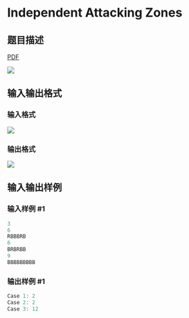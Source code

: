 # Independent Attacking Zones

## 题目描述

[problemUrl]: https://uva.onlinejudge.org/index.php?option=com_onlinejudge&Itemid=8&category=23&page=show_problem&problem=2103

[PDF](https://uva.onlinejudge.org/external/111/p11162.pdf)

![](https://cdn.luogu.com.cn/upload/vjudge_pic/UVA11162/e6168bd1e50537861b7a8a41926a74458b1ecf2d.png)

## 输入输出格式

### 输入格式

![](https://cdn.luogu.com.cn/upload/vjudge_pic/UVA11162/b96e187ed70777c6b5a654ce13a63b6bee67a43d.png)

### 输出格式

![](https://cdn.luogu.com.cn/upload/vjudge_pic/UVA11162/f2bcd7a0888cb2c6ecad615965a4574c2d7ad9c1.png)

## 输入输出样例

### 输入样例 #1

```cpp
3
6
RBBBRB
6
BRBRBB
9
BBBBBBBBB
```


### 输出样例 #1

```cpp
Case 1: 2
Case 2: 2
Case 3: 12
```


